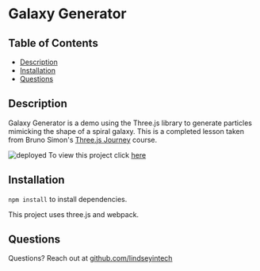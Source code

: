 # Galaxy Generator 

## Table of Contents
* [Description](#description)
* [Installation](#installation)
* [Questions](#questions)

## Description
Galaxy Generator is a demo using the Three.js library to generate particles mimicking the shape of a spiral galaxy. This is a completed lesson taken from Bruno Simon's [Three.js Journey](https://threejs-journey.com/) course.

![deployed](https://gyazo.com/06ef97c2554768acf9a29affe18beebb.gif)
To view this project click [here](https://galaxy-generator-chi.vercel.app/)

## Installation
`npm install` to install dependencies. 

This project uses three.js and webpack.

## Questions
Questions? Reach out at [github.com/lindseyintech](github.com/lindseyintech)
  

